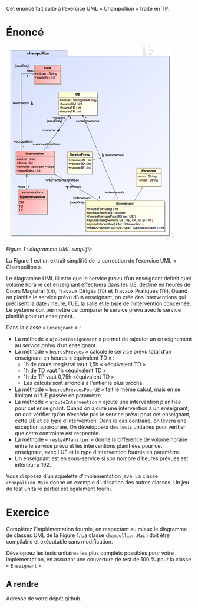 Cet énoncé fait suite à l’exercice UML « Champollion » traité en TP.

# Énoncé
![Figure 1](./uml.png)

*Figure 1 : diagramme UML simplifié*

La Figure 1 est un extrait simplifié de la correction de l’exercice UML « Champollion ».

Le diagramme UML illustre que le service prévu d’un enseignant définit quel volume horaire cet enseignant effectuera dans les UE, décliné en heures de Cours Magistral (`CM`), Travaux Dirigés (`TD`) et Travaux Pratiques (`TP`). Quand on planifie le service prévu d’un enseignant, on crée des Interventions qui précisent la date / heure, l’UE, la salle et le type de l’intervention concernée. Le système doit permettre de comparer le service prévu avec le service planifié pour un enseignant.

Dans la classe « `Enseignant` » :

- La méthode « `ajouteEnseignement` » permet de rajouter un enseignement au _service prévu_ d’un enseignant.
- La méthode « `heuresPrevues` » calcule le service prévu total d’un enseignant en heures « équivalent TD »  :
    - 1h de cours magistral vaut 1,5h « «équivalent TD »
    - 1h de TD vaut 1h «équivalent TD »
    - 1h de TP vaut 0,75h «équivalent TD »
    - Les calculs sont arrondis à l’entier le plus proche.
- La méthode « `heuresPrevuesPourUE` » fait le même calcul, mais en se limitant à l’UE passée en paramètre.
- La méthode « `ajouteIntervention` » ajoute une intervention planifiée pour cet enseignant. Quand on ajoute une intervention à un enseignant, on doit vérifier qu’on n’excède pas le service prévu pour cet enseignant, cette UE et ce type d’intervention. Dans le cas contraire, on lèvera une exception appropriée. On développera des tests unitaires pour vérifier que cette contrainte est respectée.
- La méthode « `resteAPlanifier` » donne la différence de volume horaire entre le service prévu et les interventions planifiées pour cet enseignant, avec l'UE et le type d’intervention fournis en paramètre.
- Un enseignant est en sous-service si son nombre d’heures prévues est inférieur à 192.

Vous disposez d’un squelette d’implémentation java. La classe `champollion.Main` donne un exemple d’utilisation des autres classes. Un jeu de test unitaire partiel est également fourni.

# Exercice

Complétez l’implémentation fournie, en respectant au mieux le diagramme de classes UML de la Figure 1. La classe `champollion.Main` doit être compilable et exécutable sans modification.

Développez les tests unitaires les plus complets possibles pour votre implémentation, en assurant une couverture de test de 100 % pour la classe « `Enseignant` ».

## A rendre

Adresse de votre dépôt github.
